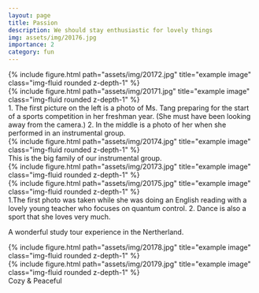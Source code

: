 ```yaml
---
layout: page
title: Passion
description: We should stay enthusiastic for lovely things
img: assets/img/20176.jpg
importance: 2
category: fun
---
```


<div class="row">
    <div class="col-sm mt-3 mt-md-0">
        {% include figure.html path="assets/img/20172.jpg" title="example image" class="img-fluid rounded z-depth-1" %}
    </div>
    <div class="col-sm mt-3 mt-md-0">
        {% include figure.html path="assets/img/20171.jpg" title="example image" class="img-fluid rounded z-depth-1" %}
    </div>
</div>
<div class="caption">
    1. The first picture on the left is a photo of Ms. Tang preparing for the start of a sports competition in her freshman year. (She must have been looking away from the camera.)         
    2. In the middle is a photo of her when she performed in an instrumental group.    
</div>
<div class="row">
    <div class="col-sm mt-3 mt-md-0">
        {% include figure.html path="assets/img/20174.jpg" title="example image" class="img-fluid rounded z-depth-1" %}
    </div>
</div>
<div class="caption">
    This is the big family of our instrumental group.
</div>

<div class="row">
    <div class="col-sm mt-3 mt-md-0">
        {% include figure.html path="assets/img/20173.jpg" title="example image" class="img-fluid rounded z-depth-1" %}
    </div>
    <div class="col-sm mt-3 mt-md-0">
        {% include figure.html path="assets/img/20175.jpg" title="example image" class="img-fluid rounded z-depth-1" %}
    </div>
</div>
<div class="caption">
    1.The first photo was taken while she was doing an English reading with a lovely young teacher who focuses on quantum control. 2. Dance is also a sport that she loves very much.



A wonderful study tour experience in the Nertherland.

<div class="row justify-content-sm-center">
    <div class="col-sm-8 mt-3 mt-md-0">
        {% include figure.html path="assets/img/20178.jpg" title="example image" class="img-fluid rounded z-depth-1" %}
    </div>
    <div class="col-sm-4 mt-3 mt-md-0">
        {% include figure.html path="assets/img/20179.jpg" title="example image" class="img-fluid rounded z-depth-1" %}
    </div>
</div>
<div class="caption">
    Cozy & Peaceful
</div>
